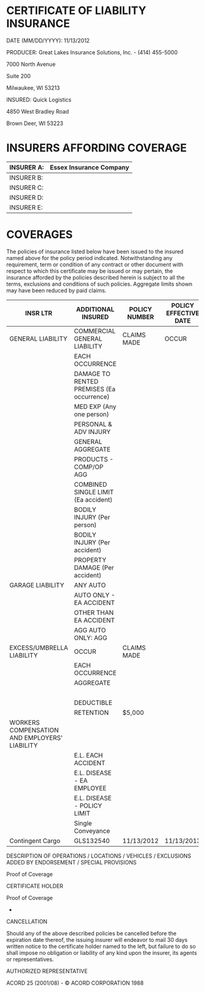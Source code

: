 # CERTIFICATE OF LIABILITY INSURANCE

DATE (MM/DD/YYYY): 11/13/2012

PRODUCER: Great Lakes Insurance Solutions, Inc. - (414) 455-5000

7000 North Avenue

Suite 200

Milwaukee, WI 53213

INSURED: Quick Logistics

4850 West Bradley Road

Brown Deer, WI 53223

# INSURERS AFFORDING COVERAGE

|INSURER A:|Essex Insurance Company|
|---|---|
|INSURER B:| |
|INSURER C:| |
|INSURER D:| |
|INSURER E:| |

# COVERAGES

The policies of insurance listed below have been issued to the insured named above for the policy period indicated. Notwithstanding any requirement, term or condition of any contract or other document with respect to which this certificate may be issued or may pertain, the insurance afforded by the policies described herein is subject to all the terms, exclusions and conditions of such policies. Aggregate limits shown may have been reduced by paid claims.

|INSR LTR|ADDITIONAL INSURED|POLICY NUMBER|POLICY EFFECTIVE DATE|POLICY EXPIRATION DATE|LIMITS|
|---|---|---|---|---|---|
|GENERAL LIABILITY|COMMERCIAL GENERAL LIABILITY|CLAIMS MADE|OCCUR| | |
| |EACH OCCURRENCE| | | |$500,000|
| |DAMAGE TO RENTED PREMISES (Ea occurrence)| | | |$100,000|
| |MED EXP (Any one person)| | | |$5,000|
| |PERSONAL & ADV INJURY| | | |$1,000,000|
| |GENERAL AGGREGATE| | | |$2,000,000|
| |PRODUCTS - COMP/OP AGG| | | |$1,500,000|
| |COMBINED SINGLE LIMIT (Ea accident)| | | |$500,000|
| |BODILY INJURY (Per person)| | | |$250,000|
| |BODILY INJURY (Per accident)| | | |$500,000|
| |PROPERTY DAMAGE (Per accident)| | | |$100,000|
|GARAGE LIABILITY|ANY AUTO| | | |$1,000,000|
| |AUTO ONLY - EA ACCIDENT| | | |$500,000|
| |OTHER THAN EA ACCIDENT| | | |$250,000|
| |AGG AUTO ONLY: AGG| | | |$1,500,000|
|EXCESS/UMBRELLA LIABILITY|OCCUR|CLAIMS MADE| | | |
| |EACH OCCURRENCE| | | |$2,000,000|
| |AGGREGATE| | | |$3,000,000|
| | | | | |$1,000,000|
| |DEDUCTIBLE| | | |$10,000|
| |RETENTION|$5,000| | | |
|WORKERS COMPENSATION AND EMPLOYERS' LIABILITY| | | | | |
| |E.L. EACH ACCIDENT| | | |$1,000,000|
| |E.L. DISEASE - EA EMPLOYEE| | | |$1,000,000|
| |E.L. DISEASE - POLICY LIMIT| | | |$1,000,000|
| |Single Conveyance| | | |$200,000|
|Contingent Cargo|GLS132540|11/13/2012|11/13/2013| | |

DESCRIPTION OF OPERATIONS / LOCATIONS / VEHICLES / EXCLUSIONS ADDED BY ENDORSEMENT / SPECIAL PROVISIONS

Proof of Coverage

CERTIFICATE HOLDER

Proof of Coverage

-

CANCELLATION

Should any of the above described policies be cancelled before the expiration date thereof, the issuing insurer will endeavor to mail 30 days written notice to the certificate holder named to the left, but failure to do so shall impose no obligation or liability of any kind upon the insurer, its agents or representatives.

AUTHORIZED REPRESENTATIVE

ACORD 25 (2001/08) - © ACORD CORPORATION 1988
